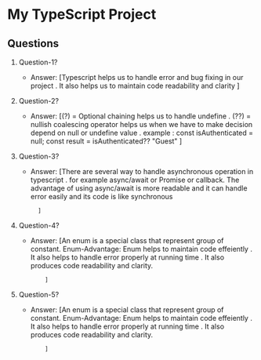 # My TypeScript Project

## Questions

1.  Question-1?
    - Answer: [Typescript helps us to handle error and bug fixing in our project . It also helps us to maintain code readability and clarity ]
2.  Question-2?
    - Answer: [(?) = Optional chaining helps us to handle undefine .
      (??) = nullish coalescing operator helps us when we have to make decision depend on null or undefine value .
      example : const isAuthenticated = null;
      const result = isAuthenticated?? "Guest"
      ]
3.  Question-3?

    - Answer: [There are several way to handle asynchronous operation in typescript . for example async/await or Promise or callback. The advantage of using async/await is more readable and it can handle error easily and its code is like synchronous

            ]

4.  Question-4?

    - Answer: [An enum is a special class that represent group of constant.
      Enum-Advantage: Enum helps to maintain code effeiently . It also helps to handle error properly at running time . It also produces code readability and clarity.

              ]

5.  Question-5?

    - Answer: [An enum is a special class that represent group of constant.
      Enum-Advantage: Enum helps to maintain code effeiently . It also helps to handle error properly at running time . It also produces code readability and clarity.

              ]
